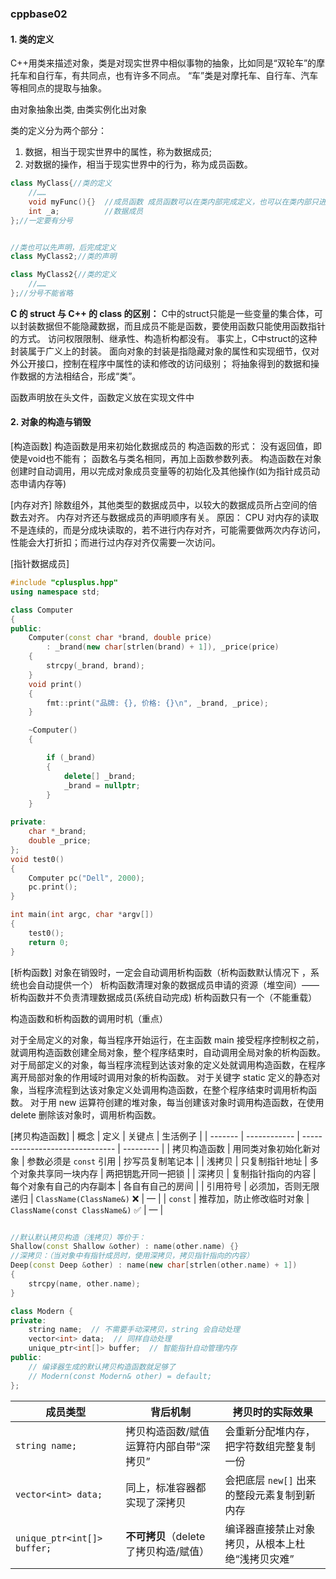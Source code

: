 ### cppbase02

#### 1. 类的定义
C++用类来描述对象，类是对现实世界中相似事物的抽象，比如同是“双轮车”的摩托车和自行车，有共同点，也有许多不同点。
“车”类是对摩托车、自行车、汽车等相同点的提取与抽象。

由对象抽象出类, 由类实例化出对象

类的定义分为两个部分：
1. 数据，相当于现实世界中的属性，称为数据成员;
2. 对数据的操作，相当于现实世界中的行为，称为成员函数。

```C++
class MyClass{//类的定义
    //……
    void myFunc(){}  //成员函数 成员函数可以在类内部完成定义，也可以在类内部只进行声明，在类外部完成定义。
    int _a;          //数据成员
};//一定要有分号


//类也可以先声明，后完成定义
class MyClass2;//类的声明

class MyClass2{//类的定义
    //……
};//分号不能省略
```

**C 的 struct 与 C++ 的 class 的区别：**
C中的struct只能是一些变量的集合体，可以封装数据但不能隐藏数据，而且成员不能是函数，要使用函数只能使用函数指针的方式。
访问权限限制、继承性、构造析构都没有。
事实上，C中struct的这种封装属于广义上的封装。
面向对象的封装是指隐藏对象的属性和实现细节，仅对外公开接口，控制在程序中属性的读和修改的访问级别；
将抽象得到的数据和操作数据的方法相结合，形成“类”。

函数声明放在头文件，函数定义放在实现文件中

#### 2. 对象的构造与销毁

[构造函数]
构造函数是用来初始化数据成员的
构造函数的形式：
没有返回值，即使是void也不能有；
函数名与类名相同，再加上函数参数列表。
构造函数在对象创建时自动调用，用以完成对象成员变量等的初始化及其他操作(如为指针成员动态申请内存等)

[内存对齐]
除数组外，其他类型的数据成员中，以较大的数据成员所占空间的倍数去对齐。
内存对齐还与数据成员的声明顺序有关。
原因：
CPU 对内存的读取不是连续的，而是分成块读取的，若不进行内存对齐，可能需要做两次内存访问，性能会大打折扣；而进行过内存对齐仅需要一次访问。

[指针数据成员]
```c++
#include "cplusplus.hpp"
using namespace std;

class Computer
{
public:
    Computer(const char *brand, double price)
        : _brand(new char[strlen(brand) + 1]), _price(price)
    {
        strcpy(_brand, brand);
    }
    void print()
    {
        fmt::print("品牌: {}, 价格: {}\n", _brand, _price);
    }

    ~Computer()
    {

        if (_brand)
        {
            delete[] _brand;
            _brand = nullptr;
        }
    }

private:
    char *_brand;
    double _price;
};
void test0()
{
    Computer pc("Dell", 2000);
    pc.print();
}

int main(int argc, char *argv[])
{
    test0();
    return 0;
}

```
[析构函数]
对象在销毁时，一定会自动调用析构函数（析构函数默认情况下 ，系统也会自动提供一个）
析构函数清理对象的数据成员申请的资源（堆空间）—— 析构函数并不负责清理数据成员(系统自动完成)
析构函数只有一个（不能重载）

构造函数和析构函数的调用时机（重点）

对于全局定义的对象，每当程序开始运行，在主函数 main 接受程序控制权之前，就调用构造函数创建全局对象，整个程序结束时，自动调用全局对象的析构函数。
对于局部定义的对象，每当程序流程到达该对象的定义处就调用构造函数，在程序离开局部对象的作用域时调用对象的析构函数。
对于关键字 static 定义的静态对象，当程序流程到达该对象定义处调用构造函数，在整个程序结束时调用析构函数。
对于用 new 运算符创建的堆对象，每当创建该对象时调用构造函数，在使用 delete 删除该对象时，调用析构函数。

[拷贝构造函数]
| 概念      | 定义           | 关键点                             | 生活例子      |
| ------- | ------------ | ------------------------------- | --------- |
| 拷贝构造函数  | 用同类对象初始化新对象  | 参数必须是 `const` 引用                | 抄写员复制笔记本  |
| 浅拷贝     | 只复制指针地址      | 多个对象共享同一块内存                     | 两把钥匙开同一把锁 |
| 深拷贝     | 复制指针指向的内容    | 每个对象有自己的内存副本                    | 各自有自己的房间  |
| 引用符号    | 必须加，否则无限递归   | `ClassName(ClassName&)` ❌       | —         |
| `const` | 推荐加，防止修改临时对象 | `ClassName(const ClassName&)` ✅ | —         |

```c++

//默认默认拷贝构造（浅拷贝）等价于：
Shallow(const Shallow &other) : name(other.name) {}
//深拷贝：（当对象中有指针成员时，使用深拷贝，拷贝指针指向的内容）
Deep(const Deep &other) : name(new char[strlen(other.name) + 1])
{
    strcpy(name, other.name);
}

```
```c++
class Modern {
private:
    string name;  // 不需要手动深拷贝，string 会自动处理
    vector<int> data;  // 同样自动处理
    unique_ptr<int[]> buffer;  // 智能指针自动管理内存
public:
    // 编译器生成的默认拷贝构造函数就足够了
    // Modern(const Modern& other) = default;
};
```

| 成员类型             | 背后机制           | 拷贝时的实际效果               | 
| --------------------------- | ------------------------- | -------------------------- | 
| `string name;`| 拷贝构造函数/赋值运算符内部自带“深拷贝”|会重新分配堆内存，把字符数组完整复制一份| 
| `vector<int> data;` | 同上，标准容器都实现了深拷贝| 会把底层 `new[]` 出来的整段元素复制到新内存 | 
| `unique_ptr<int[]> buffer;` | **不可拷贝**（delete 了拷贝构造/赋值） | 编译器直接禁止对象拷贝，从根本上杜绝“浅拷贝灾难”  | 
